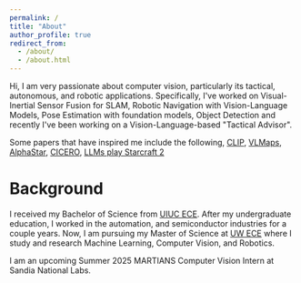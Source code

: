 ```yaml
---
permalink: /
title: "About"
author_profile: true
redirect_from: 
  - /about/
  - /about.html
---
```


Hi, I am very passionate about computer vision, particularly its tactical, autonomous, and robotic applications. Specifically, I've worked on Visual-Inertial Sensor Fusion for SLAM, Robotic Navigation with Vision-Language Models, Pose Estimation with foundation models, Object Detection and recently I've been working on a Vision-Language-based "Tactical Advisor". 

Some papers that have inspired me include the following, [CLIP](https://arxiv.org/abs/2103.00020), 
[VLMaps](https://arxiv.org/pdf/2210.05714), [AlphaStar](https://arxiv.org/pdf/2308.03526), 
[CICERO](https://www.science.org/doi/10.1126/science.ade9097), [LLMs play Starcraft 2](https://arxiv.org/abs/2312.11865)


Background
======
I received my Bachelor of Science from [UIUC ECE](https://ece.illinois.edu/). After my undergraduate education, I worked 
in the automation, and semiconductor industries for a couple years. Now, I am pursuing my Master of Science at [UW ECE](https://www.ece.uw.edu/) where I study and research Machine Learning, Computer Vision, and Robotics.

I am an upcoming Summer 2025 MARTIANS Computer Vision Intern at Sandia National Labs.